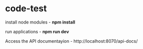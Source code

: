 # code-test

install node modules - **npm install**

run applications - **npm run dev**

Access the API documentayion - http://localhost:8070/api-docs/
